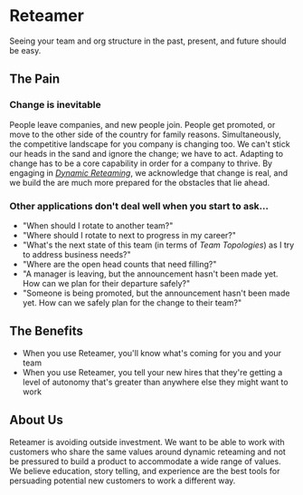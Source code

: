 # Reteamer

Seeing your team and org structure in the past, present, and future should be easy.

## The Pain
### Change is inevitable
People leave companies, and new people join. People get promoted, or move to the other side of the country
for family reasons. Simultaneously, the competitive landscape for you company is changing too. We can't stick our heads
in the sand and ignore the change; we have to act. Adapting to change has to be a core capability in order for a company 
to thrive. By engaging in [_Dynamic Reteaming_](https://www.heidihelfand.com/dynamic-reteaming/), we acknowledge that change is real, and we build the are much more
prepared for the obstacles that lie ahead.

### Other applications don't deal well when you start to ask...
- "When should I rotate to another team?"
- "Where should I rotate to next to progress in my career?"
- "What's the next state of this team (in terms of _Team Topologies_) as I try to address business needs?"
- "Where are the open head counts that need filling?"
- "A manager is leaving, but the announcement hasn't been made yet. How can we plan for their departure safely?"
- "Someone is being promoted, but the announcement hasn't been made yet. How can we safely plan for the change to their team?"

## The Benefits
- When you use Reteamer, you'll know what's coming for you and your team
- When you use Reteamer, you tell your new hires that they're getting a level of autonomy that's greater than anywhere else they might want to work

## About Us
Reteamer is avoiding outside investment. We want to be able to work
with customers who share the same values around dynamic reteaming
and not be pressured to build a product to accommodate a wide range 
of values. We believe education, story telling, and experience are the best tools
for persuading potential new customers to work a different way. 
